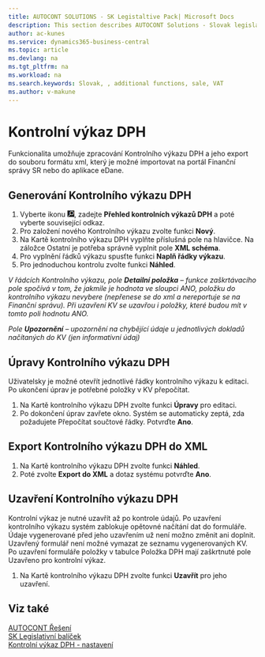 ```yaml
---
title: AUTOCONT SOLUTIONS - SK Legistaltive Pack| Microsoft Docs
description: This section describes AUTOCONT Solutions - Slovak legislation
author: ac-kunes
ms.service: dynamics365-business-central
ms.topic: article
ms.devlang: na
ms.tgt_pltfrm: na
ms.workload: na
ms.search.keywords: Slovak, , additional functions, sale, VAT
ms.author: v-makune
---
```

# Kontrolní výkaz DPH

Funkcionalita umožňuje zpracování Kontrolního výkazu DPH a jeho export do souboru formátu xml, který je možné importovat na portál Finanční správy SR nebo do aplikace eDane.

## Generování Kontrolního výkazu DPH

1. Vyberte ikonu ![Žárovky, která otevře funkci Řekněte mi](media/ui-search/search_small.png "Řekněte mi, co chcete dělat"), zadejte **Přehled kontrolních výkazů DPH** a poté vyberte související odkaz.
2. Pro založení nového Kontrolního výkazu zvolte funkci **Nový**.
3. Na Kartě kontrolního výkazu DPH vyplňte příslušná pole na hlavičce. Na záložce Ostatní je potřeba správně vyplnit pole **XML schéma**.
4. Pro vyplnění řádků výkazu spusťte funkci  **Naplň řádky výkazu**.
5. Pro jednoduchou kontrolu zvolte funkci **Náhled**.

*V řádcích Kontrolního výkazu, pole **Detailní položka** – funkce zaškrtávacího pole spočívá v tom, že jakmile je hodnota ve sloupci ANO, položku do kontrolního výkazu nevybere (nepřenese se do xml a nereportuje se na Finanční správu). Při uzavření KV se uzavřou i položky, které budou mít v tomto poli hodnotu ANO.*

*Pole **Upozornění** – upozornění na chybějící údaje u jednotlivých dokladů načítaných do KV (jen informativní údaj)*

## Úpravy Kontrolního výkazu DPH

Uživatelsky je možné otevřít jednotlivé řádky kontrolního výkazu k editaci. Po ukončení úprav je potřebné položky v KV přepočítat.

1. Na Kartě kontrolního výkazu DPH zvolte funkci **Úpravy** pro editaci.
2. Po dokončení úprav zavřete okno. Systém se automaticky zeptá, zda požadujete Přepočítat součtové řádky. Potvrďte **Ano**.

## Export Kontrolního výkazu DPH do XML

1. Na Kartě kontrolního výkazu DPH zvolte funkci **Náhled**.
2. Poté zvolte **Export do XML** a dotaz systému potvrďte **Ano**.

## Uzavření Kontrolního výkazu DPH

Kontrolní výkaz je nutné uzavřít až po kontrole údajů. Po uzavření kontrolního výkazu systém zablokuje opětovné načítání dat do formuláře. Údaje vygenerované před jeho uzavřením už není možno změnit ani doplnit. Uzavřený formulář není možné vymazat ze seznamu vygenerovaných KV. Po uzavření formuláře položky v tabulce Položka DPH mají zaškrtnuté pole Uzavřeno pro kontrolní výkaz.

1. Na Kartě kontrolního výkazu DPH zvolte funkci **Uzavřít** pro jeho uzavření.

## Viz také

[AUTOCONT Řešení](../index.md)  
[SK Legislativní balíček](ac-sk-legislative-pack.md)  
[Kontrolní výkaz DPH - nastavení](ac-sk-vat-check-report-setup.md)
